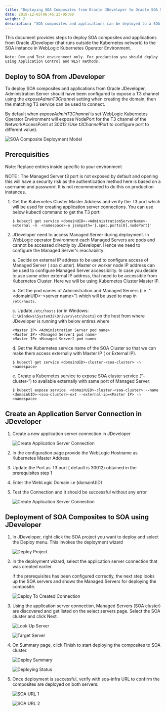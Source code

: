 ```yaml
---
title: "Deploying SOA Composites from Oracle JDeveloper to Oracle SOA Servers in WebLogic Kubernetes Operator Environment"
date: 2019-12-05T06:46:23-05:00
weight: 2
description: "SOA composites and applications can be deployed to a SOA domain using Oracle JDeveloper IDE."
---
```


This document provides steps to deploy SOA composites and applications from Oracle JDeveloper (that runs outside the Kubernetes network) to the SOA instance in WebLogic Kubernetes Operator Environment.

```
Note: Dev and Test environment only. For production you should deploy using Application Control and WLST methods.
```

## Deploy to SOA from JDeveloper

To deploy SOA composites and applications from Oracle JDeveloper, Administration Server should have been configured to expose a T3 channel using the *exposeAdminT3Channel* setting when creating the domain, then the matching T3 service can be used to connect.

By default when *exposeAdminT3Channel* is set WebLogic Kubernetes Operator Environment will expose NodePort for the T3 channel of the NetworkAccessPoint at 30012 (Use *t3ChannelPort* to configure port to different value).

![SOA Composite Deployment Model](images/SOA_Composites_Deploy_using_Jdev.png)

## Prerequisities

Note: Replace entries inside <xxxx> specific to your environment

NOTE  : The Managed Server t3 port is not exposed by default and opening this will have a security risk as the authentication method here is based on a username and password. It is not recommended to do this on production instances.

1.  Get the Kubernetes Cluster Master Address and verify the T3 port which will be used for creating application server connections. You can use below kubectl command to get the T3 port:

        $ kubectl get service <domainUID>-<AdministrationServerName>-external -n  <namespace>-o jsonpath='{.spec.ports[0].nodePort}'

2.  JDeveloper need to access Managed Server during deployment. In WebLogic operator Environment each Managed Servers are pods and cannot be accessed directly by JDeveloper. Hence we need to configure the Managed Server's reachability:

    a. Decide on external IP address to be used to configure access of Managed Server ( soa cluster). Master or worker node IP address can be used to configure Managed Server accessibility. In case you decide to use some other external IP address, that need to be accessible from Kubernetes Cluster. Here we will be using Kubernetes Cluster Master IP.
    
    b. Get the pod names of Administration and Managed Servers (i.e. "\<domainUID>-\<server name>") which will be used to map in `/etc/hosts`.
    
    c. Update `/etc/hosts` (or in Windows: `C:\Windows\System32\Drivers\etc\hosts`) on the host from where JDeveloper is running with below entires where
        
        <Master IP> <Administration Server pod name>
        <Master IP> <Managed Server1 pod name>
        <Master IP> <Managed Server2 pod name>
    
    d. Get the Kubernetes service name of the SOA Cluster so that we can make them access externally with Master IP ( or External IP).
        
        $ kubectl get service <domainUID>-cluster-<soa-cluster> -n <namespace>
    
    e. Create a Kubernetes service to expose SOA cluster service (“<domainUID>-cluster-<soa-cluster>”) to available externally with same port of Managed Server:
        
        $ kubectl expose service  <domainUID>-cluster-<soa-cluster> --name <domainUID>-<soa-cluster>-ext --external-ip=<Master IP> -n <namespace>

## Create an Application Server Connection in JDeveloper

1. Create a new application server connection in JDeveloper 

    ![Create Application Server Connection](images/CreateApplicationServerConnection.jpg)

2. In the configuration page provide the WebLogic Hostname as Kubernetes Master Address
3. Update the Port as T3 port ( default is  30012) obtained in the prerequisites step 1
4. Enter the WebLogic Domain i.e (domainUID)
5. Test the Connection and it should be successful without any error

    ![Create Application Server Connection](images/CreateApplicationServerConnectionTestConnection.jpg)

## Deployment of SOA Composites to SOA using JDeveloper

1. In JDeveloper, right click the SOA project you want to deploy and select the Deploy menu. This  invokes the deployment wizard

     ![Deploy Project](images/DeployProject.jpg)

2. In the deployment wizard, select the application server connection that was created earlier.

    If the prerequisites has been configured correctly, the next step looks up the SOA servers and shows the Managed Servers for deploying the composite.

    ![Deploy To Created Connection](images/DeployToCreatedConnection.jpg)

3. Using the application server connection, Managed Servers (SOA cluster) are discovered and get listed on the select servers page. Select the SOA cluster and click Next.

    ![Look Up Server](images/LookUpServer.jpg)
    
    ![Target Server](images/TargetServers.jpg)

4. On Summary page, click Finish to start deploying the composites to SOA cluster.

    ![Deploy Summary](images/DeploySummaryPage.jpg)

    ![Deploying Status](images/DeployingStatus.jpg)
    
5. Once deployment is successful, verify with soa-infra URL to confirm the composites are deployed on both servers:

    ![SOA URL 1](images/SOAURLs1.jpg)

    ![SOA URL 2](images/SOAURL2.jpg)

